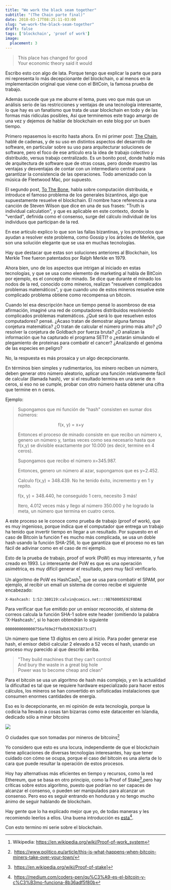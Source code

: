 ```yaml
---
title: "We work the black seam together"
subtitle: "(The Chain parte final)"
date: 2018-03-17T08:25:11-03:00
slug: "we-work-the-black-seam-together"
draft: false
tags: ['blockchain', 'proof of work']
image:
  placement: 3
---
```


> This place has changed for good\
> Your economic theory said it would

Escribo esto con algo de lata. Porque tengo que explicar la parte que
para mi representa lo más decepcionante del blockchain, o al menos en la
implementación original que viene con el BitCoin, la famosa prueba de
trabajo.

Además sucede que ya me aburre el tema, pues veo que más que un análisis
serio de las restricciones y ventajas de una tecnología interesante, lo
que hay es un fanatismo que trata de usar blockchain en todo y de las
formas más ridículas posibles, Así que terminemos este trago amargo de
una vez y dejemos de hablar de blockchain en este blog por un buen
tiempo.

Primero repasemos lo escrito hasta ahora. En mi primer post: 
[The Chain](/http://www.lnds.net/blog/lnds/2018/01/6/the-chain), hablé de
cadenas, y de su uso en distintos aspectos del desarrollo de software,
en particular sobre su uso para arquitecturar soluciones de software,
pero el foco de ese artículo era la idea de trabajo colectivo y
distribuido, versus trabajo centralizado. Es un bonito post, donde hablo
más de arquitectura de software que de otras cosas, pero donde muestro
las ventajas y desventajas de contar con un intermediario central para
garantizar la consistencia de las operaciones. Todo amenizado con la
música de Fleetwood Mac, por supuesto.

El segundo post, [To The Bone](/blog/lnds/2018/1/28/to-the-bone), habla sobre
computación distribuida, e introduce el famoso problema de los generales
bizantinos, algo que supuestamente resuelve el blockchain. El nombre
hace referencia a una canción de Steven Wilson que dice en una de sus
frases: "Truth is individual calculation", y que es aplicable en este
contexto, donde la "verdad", definida como el consenso, surge del
cálculo individual de los individuos que participan de la red. 

En ese artículo explico lo que son las fallas bizantinas, y los
protocolos que ayudan a resolver este problema, como Gossip y los
árboles de Merkle, que son una solución elegante que se usa en muchas
tecnologías.

Hay que destacar que estas son soluciones anteriores al Blockchain, los
Merkle Tree fueron patentados por Ralph Merkle en 1979.

Ahora bien, uno de los aspectos que intrigan al iniciado en estas
tecnologías, y que se usa como elemento de marketing al habla de BitCoin
por ejemplo, es el concepto de minado. Se dice que durante el minado los
nodos de la red, conocido como mineros, realizan "resuelven complicados
problemas matemáticos", y que cuando uno de estos mineros resuelve este
complicado problema obtiene como recompensa un bitcoin.

Cuando leí esa descripción hace un tiempo pensé lo asombroso de esa
afirmación, imaginé una red de computadores distribuidos resolviendo
complicados problemas matemáticos. ¿Qué será lo que resuelven estos
computadores? pensé. ¿Acaso tratan de demostrar alguna famosa conjetura
matemática? ¿O tratan de calcular el número primo más alto? ¿O resolver
la conjetura de Goldbach por fuerza bruta? ¿O analizan la información
que ha capturado el programa SETI? o ¿estarán simulando el plegamiento
de proteinas para combatir el cancer? ¿Analizando el genóma de las
especies en peligro?

No, la respuesta es más prosaica y un algo decepcionante.

En términos bien simples y rudimentarios, los minero reciben un número,
deben generar otro número aleatorio, aplicar una función relativamente
fácil de calcular (llamada hash), ver si el resultado termina en una
serie de n ceros, si eso no se cumple, probar con otro número hasta
obtener una cifra que termine en n ceros.

Ejemplo: 

> Supongamos que mi función de "hash" consisten en sumar dos números:
>
>                                 f(x, y) = x+y
>
> Entonces el proceso de minado consiste en que recibo un número x,
> genero un número y, tantas veces como sea necesario hasta que f(x,y)
> se divisible exactamente por 10.000 (es decir, termine en 4 ceros).
>
> Supongamos que recibo el número x=345.987. 
>
> Entonces, genero un número al azar, supongamos que es y=2.452.
>
> Calculo f(x,y) = 348.439. No he tenido éxito, incremento y en 1 y
> repito.
>
> f(x, y) = 348.440, he conseguido 1 cero, necesito 3 más!
>
> Itero, 4.012 veces más y llego al número 350.000 y he logrado la meta,
> un número que termina en cuatro ceros.

A este proceso se le conoce como prueba de trabajo (proof of work), que
es muy ingenioso, porque indica que el computador que entrega un trabajo
ha tenido que invertir tiempo en llegar a un resultado. Por supuesto en
el caso de Bitcoin la función f es mucho más complicada, se usa un doble
hash usando la función SHA-256, lo que garantiza que el proceso no es
tan fácil de adivinar como en el caso de mi ejemplo.

Esto de la prueba de trabajo, proof of work (PoW) es muy interesante, y
fue creado en 1993. Lo interesante del PoW es que es una operación
asimétrica, es muy difícil generar el resultado, pero muy fácil
verificarlo.

Un algoritmo de PoW es HashCash[^1], que se usa para combatir el SPAM,
por ejemplo, al recibir un email un sistema de correo recibe el
siguiente encabezado:

    X-Hashcash: 1:52:380119:calvin@comics.net:::9B760005E92F0DAE

Para verificar que fue emitido por un emisor reconocido, el sistema de
correos calcula la función SHA-1 sobre este header (omitiendo la palabra
'X-Hashcash:', si lo hacen obtendrán lo siguiente

    0000000000000756af69e2ffbdb930261873cd71

Un número que tiene 13 dígitos en cero al inicio. Para poder generar ese
hash, el emisor debió calcular 2 elevado a 52 veces el hash, usando un
proceso muy parecido al que describí arriba.

> "They build machines that they can't control\
> And bury the waste in a great big hole\
> Power was to become cheap and clean"

Para el bitcoin se usa un algoritmo de hash más complejo, y en la
actualidad la dificultad es tal que se requiere hardware especializado
para hacer estos cálculos, los mineros se han convertido en sofisticadas
instalaciones que consumen enormes cantidades de energía.

Eso es lo decepcionante, en mi opinión de esta tecnología, porque la
codicia ha llevado a cosas tan bizarras como este datacenter en
Islandia, dedicado sólo a minar bitcoins

![](https://d2dspjyoh5c79p.cloudfront.net/1a3d0d3c-29dd-11e8-a030-2b5831f8ecb5-aa9f18b7)

O ciudades que son tomadas por mineros de bitcoins[^2]

Yo considero que esto es una locura, independiente de que el blockchain
tiene aplicaciones de diversas tecnologías interesantes, hay que tener
cuidado con cómo se ocupa, porque el caso del bitcoin es una alerta de
lo cara que puede resultar la operación de estos procesos. 

Hoy hay alternativas más eficientes en tiempo y recursos, como la red
Ethereum, que se basa en otro principio, como la Proof of
Stake[^3],pero hay críticas sobre estos algoritmo, puesto que podrían
no ser capaces de alcanzar el consenso, o pueden ser manipulados para
alcanzar un consenso. Pero eso es seguir entrando en honduras y no tengo
mucho ánimo de seguir hablando de blockchain.

Hay gente que lo ha explicado mejor que yo, de todas maneras y les
recomiendo leerlos a ellos. Una buena introducción es
[esta](https://medium.com/coders-pen/qu%C3%A9-es-el-bitcoin-y-c%C3%B3mo-funciona-8b36adf5f80b)[^4]. 

Con esto termino mi serie sobre el blockchain.


[^1]: Wikipedia: [<https://en.wikipedia.org/wiki/Proof-of-work_system>](https://en.wikipedia.org/wiki/Proof-of-work_system")

[^2]: <https://www.politico.eu/article/this-is-what-happens-when-bitcoin-miners-take-over-your-town/>

[^3]: <https://en.wikipedia.org/wiki/Proof-of-stake>]

[^4]: <https://medium.com/coders-pen/qu%C3%A9-es-el-bitcoin-y-c%C3%B3mo-funciona-8b36adf5f80b>
